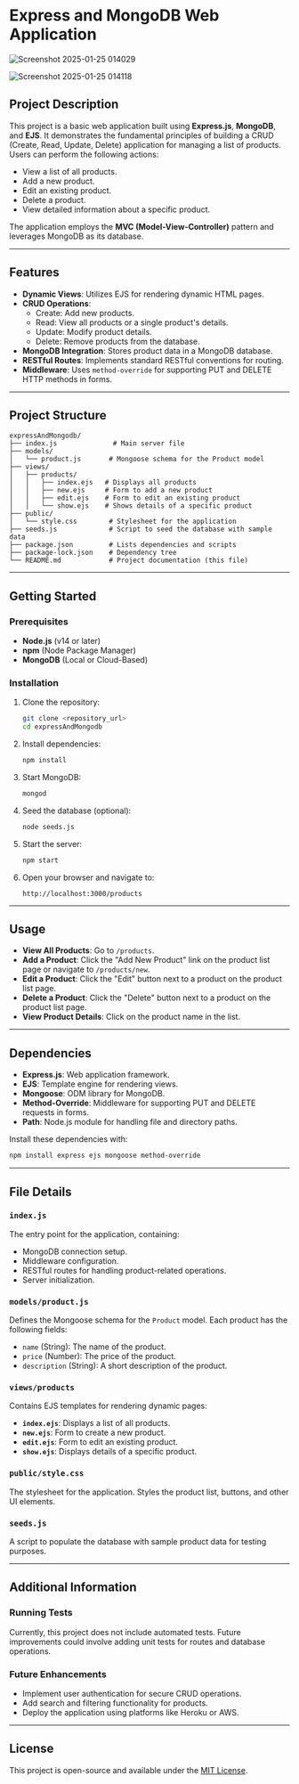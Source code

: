 # Express and MongoDB Web Application

![Screenshot 2025-01-25 014029](https://github.com/user-attachments/assets/682c0b7f-15e3-4077-a103-fc53bd86bb56)


![Screenshot 2025-01-25 014118](https://github.com/user-attachments/assets/90f348a7-6e47-441a-9092-09d37194e4e7)



## Project Description

This project is a basic web application built using **Express.js**, **MongoDB**, and **EJS**. It demonstrates the fundamental principles of building a CRUD (Create, Read, Update, Delete) application for managing a list of products. Users can perform the following actions:

- View a list of all products.
- Add a new product.
- Edit an existing product.
- Delete a product.
- View detailed information about a specific product.

The application employs the **MVC (Model-View-Controller)** pattern and leverages MongoDB as its database.

---

## Features

- **Dynamic Views**: Utilizes EJS for rendering dynamic HTML pages.
- **CRUD Operations**:
  - Create: Add new products.
  - Read: View all products or a single product's details.
  - Update: Modify product details.
  - Delete: Remove products from the database.
- **MongoDB Integration**: Stores product data in a MongoDB database.
- **RESTful Routes**: Implements standard RESTful conventions for routing.
- **Middleware**: Uses `method-override` for supporting PUT and DELETE HTTP methods in forms.

---

## Project Structure

```
expressAndMongodb/
├── index.js              # Main server file
├── models/
│   └── product.js       # Mongoose schema for the Product model
├── views/
│   ├── products/
│   │   ├── index.ejs   # Displays all products
│   │   ├── new.ejs     # Form to add a new product
│   │   ├── edit.ejs    # Form to edit an existing product
│   │   └── show.ejs    # Shows details of a specific product
├── public/
│   └── style.css        # Stylesheet for the application
├── seeds.js             # Script to seed the database with sample data
├── package.json         # Lists dependencies and scripts
├── package-lock.json    # Dependency tree
└── README.md            # Project documentation (this file)
```

---

## Getting Started

### Prerequisites

- **Node.js** (v14 or later)
- **npm** (Node Package Manager)
- **MongoDB** (Local or Cloud-Based)

### Installation

1. Clone the repository:
   ```bash
   git clone <repository_url>
   cd expressAndMongodb
   ```

2. Install dependencies:
   ```bash
   npm install
   ```

3. Start MongoDB:
   ```bash
   mongod
   ```

4. Seed the database (optional):
   ```bash
   node seeds.js
   ```

5. Start the server:
   ```bash
   npm start
   ```

6. Open your browser and navigate to:
   ```
   http://localhost:3000/products
   ```

---

## Usage

- **View All Products**: Go to `/products`.
- **Add a Product**: Click the "Add New Product" link on the product list page or navigate to `/products/new`.
- **Edit a Product**: Click the "Edit" button next to a product on the product list page.
- **Delete a Product**: Click the "Delete" button next to a product on the product list page.
- **View Product Details**: Click on the product name in the list.

---

## Dependencies

- **Express.js**: Web application framework.
- **EJS**: Template engine for rendering views.
- **Mongoose**: ODM library for MongoDB.
- **Method-Override**: Middleware for supporting PUT and DELETE requests in forms.
- **Path**: Node.js module for handling file and directory paths.

Install these dependencies with:
```bash
npm install express ejs mongoose method-override
```

---

## File Details

### `index.js`

The entry point for the application, containing:
- MongoDB connection setup.
- Middleware configuration.
- RESTful routes for handling product-related operations.
- Server initialization.

### `models/product.js`

Defines the Mongoose schema for the `Product` model. Each product has the following fields:
- `name` (String): The name of the product.
- `price` (Number): The price of the product.
- `description` (String): A short description of the product.

### `views/products`

Contains EJS templates for rendering dynamic pages:
- **`index.ejs`**: Displays a list of all products.
- **`new.ejs`**: Form to create a new product.
- **`edit.ejs`**: Form to edit an existing product.
- **`show.ejs`**: Displays details of a specific product.

### `public/style.css`

The stylesheet for the application. Styles the product list, buttons, and other UI elements.

### `seeds.js`

A script to populate the database with sample product data for testing purposes.

---

## Additional Information

### Running Tests

Currently, this project does not include automated tests. Future improvements could involve adding unit tests for routes and database operations.

### Future Enhancements

- Implement user authentication for secure CRUD operations.
- Add search and filtering functionality for products.
- Deploy the application using platforms like Heroku or AWS.

---

## License

This project is open-source and available under the [MIT License](LICENSE).
